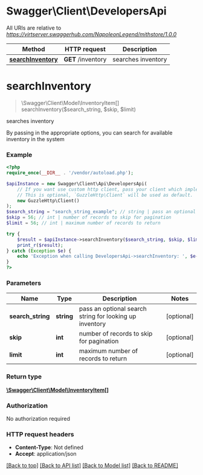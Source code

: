 # Swagger\Client\DevelopersApi

All URIs are relative to *https://virtserver.swaggerhub.com/NapoleonLegend/mithstore/1.0.0*

Method | HTTP request | Description
------------- | ------------- | -------------
[**searchInventory**](DevelopersApi.md#searchinventory) | **GET** /inventory | searches inventory

# **searchInventory**
> \Swagger\Client\Model\InventoryItem[] searchInventory($search_string, $skip, $limit)

searches inventory

By passing in the appropriate options, you can search for available inventory in the system

### Example
```php
<?php
require_once(__DIR__ . '/vendor/autoload.php');

$apiInstance = new Swagger\Client\Api\DevelopersApi(
    // If you want use custom http client, pass your client which implements `GuzzleHttp\ClientInterface`.
    // This is optional, `GuzzleHttp\Client` will be used as default.
    new GuzzleHttp\Client()
);
$search_string = "search_string_example"; // string | pass an optional search string for looking up inventory
$skip = 56; // int | number of records to skip for pagination
$limit = 56; // int | maximum number of records to return

try {
    $result = $apiInstance->searchInventory($search_string, $skip, $limit);
    print_r($result);
} catch (Exception $e) {
    echo 'Exception when calling DevelopersApi->searchInventory: ', $e->getMessage(), PHP_EOL;
}
?>
```

### Parameters

Name | Type | Description  | Notes
------------- | ------------- | ------------- | -------------
 **search_string** | **string**| pass an optional search string for looking up inventory | [optional]
 **skip** | **int**| number of records to skip for pagination | [optional]
 **limit** | **int**| maximum number of records to return | [optional]

### Return type

[**\Swagger\Client\Model\InventoryItem[]**](../Model/InventoryItem.md)

### Authorization

No authorization required

### HTTP request headers

 - **Content-Type**: Not defined
 - **Accept**: application/json

[[Back to top]](#) [[Back to API list]](../../README.md#documentation-for-api-endpoints) [[Back to Model list]](../../README.md#documentation-for-models) [[Back to README]](../../README.md)

